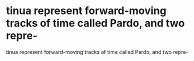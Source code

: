 # tinua represent forward-moving tracks of time called Pardo, and two repre-

tinua represent forward-moving tracks of time called Pardo, and two repre-